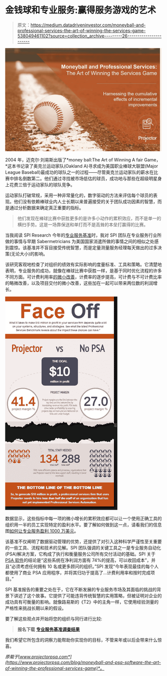 # 金钱球和专业服务:赢得服务游戏的艺术

> 原文：<https://medium.datadriveninvestor.com/moneyball-and-professional-services-the-art-of-winning-the-services-game-538049461102?source=collection_archive---------26----------------------->

![](img/e78871d803eacb68323d9b344e4786ae.png)

2004 年，迈克尔·刘易斯出版了*money ball:The Art of Winning A fair Game，*这本书记录了奥克兰运动家队(Oakland A)寻求成为美国职业棒球大联盟(Major League Baseball)最成功的球队之一的过程——尽管奥克兰运动家队的薪水在比赛中排名倒数第二。他们通过寻找被市场低估的球员，成功地与那些在超级明星身上花费三倍于运动家队的球队竞争。

运动家队打破常规，采用一种非常量化的，数字驱动的方法来评估每个球员的表现。他们没有依赖棒球业内人士长期以来普遍接受的关于团队成功因素的智慧，而是通过分析数据来确定真正重要的指标。

> 他们发现在棒球比赛中获胜更多的是许多小动作的累积效应，而不是单一的横扫手势。这是一场靠保送和单打而不是高耸的本垒打赢得的比赛。

当我阅读 SPI Research 今年的[专业服务基准](https://www.projectorpsa.com/resources/professional-services-benchmark-survey)时，我对 SPI 团队在专业服务行业所做的事情与早期 Sabermetricians 为美国国家消遣所做的事情之间的相似之处感到震惊。该基准并不盲目接受传统智慧，而是定量测量服务经理每天做出的过多决策(无论大小)的影响。

该研究客观地检查了对组织的绩效有实际影响的度量标准、工具和策略。它清楚地表明，专业服务的成功，就像在棒球比赛中获胜一样，是基于同时优化流程的许多不同方面。可计费利用率[的微小改善](https://www.projectorpsa.com/blog/three-key-questions-you-need-to-answer-when-measuring-utilization/)，计费率的逐步提高，可计费与不可计费比率的略微改善，以及项目交付的微小改善，这些加在一起可以带来两位数的利润增长。

![](img/ab586198c6367dba94bf13a3f182ebeb.png)

数据显示，这些指标中每一项的微小增长的累积效应都可以让一个使用正确工具的组织用一半的员工实现特定的盈利水平。要了解如何做到这一点，请看我们的信息图[如何让专业服务盈利 1000 万美元](https://www.projectorpsa.com/blog/growing-a-professional-services-firm)。

该基准不仅阐明了数据驱动管理的优势，还提供了对引入这种科学严谨性至关重要的一些工具、流程和技术的见解。SPI 团队强调的关键工具之一是专业服务自动化(PSA)解决方案，它构成了执行和衡量服务公司所有交付活动的基础。SPI 关于 [PSA 软件](https://www.projectorpsa.com/)的结论是“这些系统在净利润方面有 74%的提高，可以收回成本”，并且“必须考虑任何拥有 10 名或更多顾问的组织。”SPI 发现“今年表现最佳的每个人都使用了商业 PSA 应用程序，并将其归功于提高了…计费利用率和按时完成项目。”

SPI 基准报告的重要之处在于，它在不断发展的专业服务市场及其面临的挑战的背景下讲述了这个故事。它提供了可能违背传统智慧的实用策略，但被证明对企业的成功具有可衡量的影响。就像路易斯的《T2》中的主角一样，它使用经验测量的严格性来挑战长期以来的假设。

要了解这些观点并开始将您的组织与同行进行比较:

> **报名下载** [**专业服务基准调查结果**](https://www.projectorpsa.com/resources/professional-services-benchmark-survey)

我们希望它所包含的洞察力能帮助你实现你的目标，不管来年或以后会带来什么惊喜。

*原载于*[*www.projectorpsa.com*](https://www.projectorpsa.com/blog/moneyball-and-psa-software-the-art-of-winning-the-professional-services-game)*。*